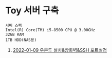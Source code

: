 # Toy 서버 구축

	서버 스펙
	Intel(R) Core(TM) i5-8500 CPU @ 3.00GHz
	32GB RAM
	1TB HDD(NAS용)

   
1. [2022-01-09 우분투 설치&방화벽&SSH 포트설정]( https://github.com/seuhong98/Study/blob/main/%EC%84%9C%EB%B2%84%20%EA%B5%AC%EC%B6%95%20%EC%8B%A4%EC%8A%B5/2022-12-10%20%EC%9A%B0%EB%B6%84%ED%88%AC%20%EC%84%A4%EC%B9%98%26%EB%B0%A9%ED%99%94%EB%B2%BD%26SSH%20%ED%8F%AC%ED%8A%B8%EC%84%A4%EC%A0%95/README.md ) 
